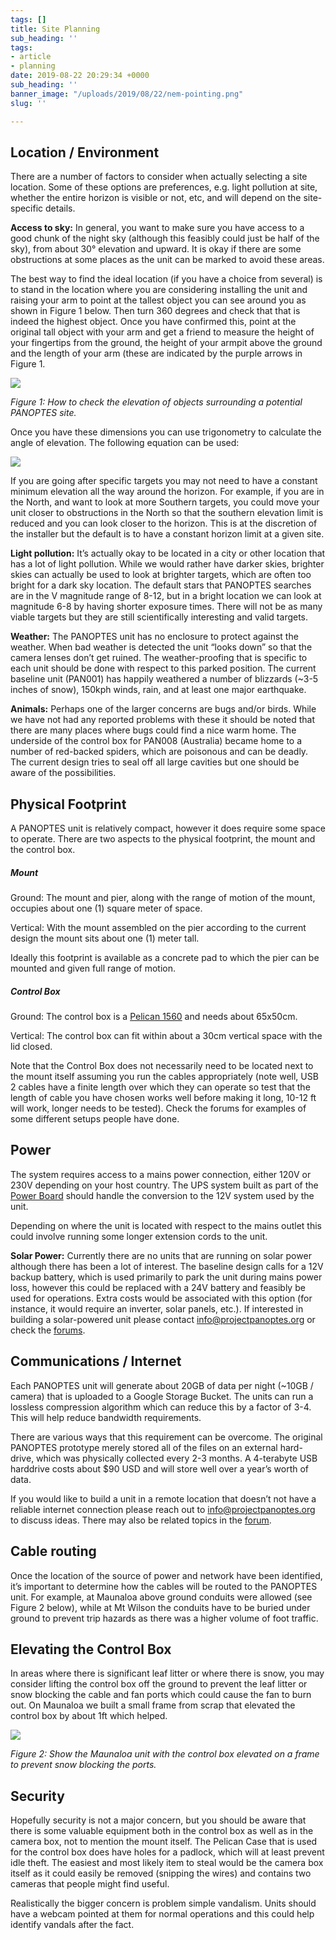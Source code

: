```yaml
---
tags: []
title: Site Planning
sub_heading: ''
tags:
- article
- planning
date: 2019-08-22 20:29:34 +0000
sub_heading: ''
banner_image: "/uploads/2019/08/22/nem-pointing.png"
slug: ''

---
```

## Location / Environment

There are a number of factors to consider when actually selecting a site location. Some of these options are preferences, e.g. light pollution at site, whether the entire horizon is visible or not, etc, and will depend on the site-specific details.

**Access to sky:** In general, you want to make sure you have access to a good chunk of the night sky (although this feasibly could just be half of the sky), from about 30° elevation and upward. It is okay if there are some obstructions at some places as the unit can be marked to avoid these areas.

The best way to find the ideal location (if you have a choice from several) is to stand in the location where you are considering installing the unit and raising your arm to point at the tallest object you can see around you as shown in Figure 1 below. Then turn 360 degrees and check that that is indeed the highest object. Once you have confirmed this, point at the original tall object with your arm and get a friend to measure the height of your fingertips from the ground, the height of your armpit above the ground and the length of your arm (these are indicated by the purple arrows in Figure 1.

![](/uploads/2019/08/22/nem-pointing.png)

_Figure 1: How to check the elevation of objects surrounding a potential PANOPTES site._

Once you have these dimensions you can use trigonometry to calculate the angle of elevation. The following equation can be used:

![](/uploads/2019/08/22/elevation.png)

If you are going after specific targets you may not need to have a constant minimum elevation all the way around the horizon. For example, if you are in the North, and want to look at more Southern targets, you could move your unit closer to obstructions in the North so that the southern elevation limit is reduced and you can look closer to the horizon. This is at the discretion of the installer but the default is to have a constant horizon limit at a given site.

**Light pollution:** It’s actually okay to be located in a city or other location that has a lot of light pollution. While we would rather have darker skies, brighter skies can actually be used to look at brighter targets, which are often too bright for a dark sky location. The default stars that PANOPTES searches are in the V magnitude range of 8-12, but in a bright location we can look at magnitude 6-8 by having shorter exposure times. There will not be as many viable targets but they are still scientifically interesting and valid targets.

**Weather:** The PANOPTES unit has no enclosure to protect against the weather. When bad weather is detected the unit “looks down” so that the camera lenses don’t get ruined. The weather-proofing that is specific to each unit should be done with respect to this parked position. The current baseline unit (PAN001) has happily weathered a number of blizzards (\~3-5 inches of snow), 150kph winds, rain, and at least one major earthquake.

**Animals:** Perhaps one of the larger concerns are bugs and/or birds. While we have not had any reported problems with these it should be noted that there are many places where bugs could find a nice warm home. The underside of the control box for PAN008 (Australia) became home to a number of red-backed spiders, which are poisonous and can be deadly. The current design tries to seal off all large cavities but one should be aware of the possibilities.

## Physical Footprint

A PANOPTES unit is relatively compact, however it does require some space to operate. There are two aspects to the physical footprint, the mount and the control box.

##### Mount

Ground: The mount and pier, along with the range of motion of the mount, occupies about one (1) square meter of space.

Vertical: With the mount assembled on the pier according to the current design the mount sits about one (1) meter tall.

Ideally this footprint is available as a concrete pad to which the pier can be mounted and given full range of motion.

##### Control Box

Ground: The control box is a [Pelican 1560](https://www.pelican.com/us/en/product/cases/protector/1560) and needs about 65x50cm.

Vertical: The control box can fit within about a 30cm vertical space with the lid closed.

Note that the Control Box does not necessarily need to be located next to the mount itself assuming you run the cables appropriately (note well, USB 2 cables have a finite length over which they can operate so test that the length of cable you have chosen works well before making it long, 10-12 ft will work, longer needs to be tested). Check the forums for examples of some different setups people have done.

## Power

The system requires access to a mains power connection, either 120V or 230V depending on your host country. The UPS system built as part of the [Power Board](https://docs.google.com/document/d/1A91cS6mInqHBecLHhUG1eggTJb13dPNvwCaTSvFpjB8/edit?usp=sharing) should handle the conversion to the 12V system used by the unit.

Depending on where the unit is located with respect to the mains outlet this could involve running some longer extension cords to the unit.

**Solar Power:** Currently there are no units that are running on solar power although there has been a lot of interest. The baseline design calls for a 12V backup battery, which is used primarily to park the unit during mains power loss, however this could be replaced with a 24V battery and feasibly be used for operations. Extra costs would be associated with this option (for instance, it would require an inverter, solar panels, etc.). If interested in building a solar-powered unit please contact [info@projectpanoptes.org](mailto:info@projectpanoptes.org) or check the [forums](https://forum.projectpanoptes.org).

## Communications / Internet

Each PANOPTES unit will generate about 20GB of data per night (\~10GB / camera) that is uploaded to a Google Storage Bucket. The units can run a lossless compression algorithm which can reduce this by a factor of 3-4. This will help reduce bandwidth requirements.

There are various ways that this requirement can be overcome. The original PANOPTES prototype merely stored all of the files on an external hard-drive, which was physically collected every 2-3 months. A 4-terabyte USB harddrive costs about $90 USD and will store well over a year’s worth of data.

If you would like to build a unit in a remote location that doesn’t not have a reliable internet connection please reach out to [info@projectpanoptes.org](mailto:info@projectpanoptes.org) to discuss ideas. There may also be related topics in the [forum](https://forum.projectpanoptes.org).

## Cable routing

Once the location of the source of power and network have been identified, it’s important to determine how the cables will be routed to the PANOPTES unit. For example, at Maunaloa above ground conduits were allowed (see Figure 2 below), while at Mt Wilson the conduits have to be buried under ground to prevent trip hazards as there was a higher volume of foot traffic.

## Elevating the Control Box

In areas where there is significant leaf litter or where there is snow, you may consider lifting the control box off the ground to prevent the leaf litter or snow blocking the cable and fan ports which could cause the fan to burn out. On Maunaloa we built a small frame from scrap that elevated the control box by about 1ft which helped.

![](/uploads/2019/08/22/unit001-parked.png)

_Figure 2: Show the Maunaloa unit with the control box elevated on a frame to prevent snow blocking the ports._

## Security

Hopefully security is not a major concern, but you should be aware that there is some valuable equipment both in the control box as well as in the camera box, not to mention the mount itself. The Pelican Case that is used for the control box does have holes for a padlock, which will at least prevent idle theft. The easiest and most likely item to steal would be the camera box itself as it could easily be removed (snipping the wires) and contains two cameras that people might find useful.

Realistically the bigger concern is problem simple vandalism. Units should have a webcam pointed at them for normal operations and this could help identify vandals after the fact.
